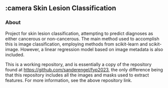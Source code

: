 ## :camera Skin Lesion Classification

### About

Project for skin lesion classification, attempting to predict diagnoses as either cancerous or non-cancerous. The main method used to accomplish this is image classification, employing methods from scikit-learn and scikit-image. However, a linear regression model based on image metadata is also included.

This is a working repository, and is essentially a copy of the repository found at https://github.com/sanderengel/fyp2023, the only difference being that this repository includes all the images and masks used to extract features. For more information, see the above repository link.